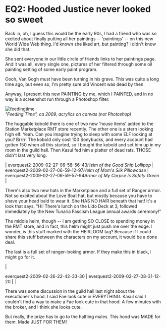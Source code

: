 # EQ2: Hooded Justice never looked so sweet

Back in, oh, I guess this would be the early 90s, I had a friend who was so excited about finally putting all her paintings -- 'paintings' -- on this new World Wide Web thing. I'd known she liked art, but painting? I didn't know she did that.

She sent everyone in our little circle of friends links to her paintings page. And it was all, every single one, pictures of her filtered through some oil painting setting of some early paint program.

Oooh, Van Gogh must have been turning in his grave. This was quite a long time ago, but even so, I'm pretty sure old Vincent was dead by then.

Anyway, I present this new PAINTING by me, which I PAINTED, and in no way is a screenshot run through a Photoshop filter.

![feedingtime](http://westkarana.com/wp-content/uploads/2009/02/feedingtime.jpg "feedingtime")  
*"Feeding Time", ca 2009, acrylics on canvas (not Photoshop)*

The huggable kobold there is one of two new 'house items' added to the Station Marketplace RMT store recently. The other one is a stern looking high elf. Yeah. Can you imagine trying to sleep with some ELF looking at you? Brrrr. The kobold only cost 100 Sonybucks, and every account had gotten 150 when all this started, so I bought the kobold and set him up in my room in the guild hall. Then Kasul fed him a platter of dead rats. THOSE didn't last very long.




|
 everquest2-2009-02-27-06-58-56-43*Helm of the Good Ship Lollipop*
 | 
everquest2-2009-02-27-06-59-12-97*Helm of Mom's Silk Pillowcase*
 | 
everquest2-2009-02-27-06-59-57-94*Armor of My Corpse Is Safety Green*
 |



There's also two new hats in the Marketplace and a full set of Ranger armor. Not so excited about the Love Boat hat, but mostly because you have to shave your head bald to wear it. She HAS NO HAIR beneath that hat! It's a look that says, "Hi! There's lunch on the Lido Deck at 3, followed immediately by the New Tunaria Fascism League annual awards ceremony!"

The middle helm, though -- I am getting SO CLOSE to spending money in the RMT store, and in fact, this helm might just push me over the edge. I wonder, is this stuff marked with the HEIRLOOM tag? Because if I could share this stuff between the characters on my account, it would be a done deal.

The last is a full set of ranger-looking armor. If they make this in black, I might go for it.




|
 
 everquest2-2009-02-26-22-42-33-30
 | 
everquest2-2009-02-27-08-31-12-20
 | |



There was some discussion in the guild hall last night about the executioner's hood. I said Fae look cute in EVERYTHING. Kasul said I couldn't find a way to make a Fae look cute in that hood. A few minutes with the broker, and I think she looks cute.

But really, the prize has to go to the halfling males. This hood was MADE for them. Made JUST FOR THEM!

